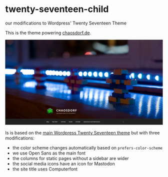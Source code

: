 # twenty-seventeen-child
our modifications to Wordpress' Twenty Seventeen Theme

This is the theme powering [chaosdorf.de](https://chaosdorf.de).

![screenshot of chaosdorf.de](screenshot.jpg)

Is is based on the [main Wordpress Twenty Seventeen theme](https://wordpress.org/themes/twentyseventeen/)
but with three modifications:

 * the color scheme changes automatically based on `prefers-color-scheme`
 * we use Open Sans as the main font
 * the columns for static pages without a sidebar are wider
 * the social media icons have an icon for Mastodon
 * the site title uses Computerfont
